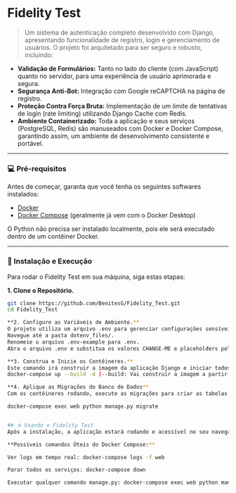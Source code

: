# Fidelity Test

> Um sistema de autenticação completo desenvolvido com Django, apresentando funcionalidade de registro, login e gerenciamento de usuários. O projeto foi arquitetado para ser seguro e robusto, incluindo:

-   **Validação de Formulários:** Tanto no lado do cliente (com JavaScript) quanto no servidor, para uma experiência de usuário aprimorada e segura.
-   **Segurança Anti-Bot:** Integração com Google reCAPTCHA na página de registro.
-   **Proteção Contra Força Bruta:** Implementação de um limite de tentativas de login (rate limiting) utilizando Django Cache com Redis.
-   **Ambiente Containerizado:** Toda a aplicação e seus serviços (PostgreSQL, Redis) são manuseados com Docker e Docker Compose, garantindo assim, um ambiente de desenvolvimento consistente e portável.

---

### 💻 Pré-requisitos

Antes de começar, garanta que você tenha os seguintes softwares instalados:

-   [Docker](https://www.docker.com/products/docker-desktop/)
-   [Docker Compose](https://docs.docker.com/compose/install/) (geralmente já vem com o Docker Desktop)

O Python não precisa ser instalado localmente, pois ele será executado dentro de um contêiner Docker.

---

### 🚀 Instalação e Execução

Para rodar o Fidelity Test em sua máquina, siga estas etapas:

**1. Clone o Repositório.**
```bash
git clone https://github.com/BenitesG/Fidelity_Test.git
cd Fidelity_Test

**2. Configure as Variáveis de Ambiente.**
O projeto utiliza um arquivo .env para gerenciar configurações sensíveis.
Navegue até a pasta dotenv_files/.
Renomeie o arquivo .env-example para .env.
Abra o arquivo .env e substitua os valores CHANGE-ME e placeholders pelas suas chaves e credenciais reais (SECRET_KEY, senhas do banco de dados, chaves do reCAPTCHA, etc.).

**3. Construa e Inicie os Contêineres.**
Este comando irá construir a imagem da aplicação Django e iniciar todos os serviços (web, banco de dados e cache).
docker-compose up --build -d (--build: Vai construir a imagem a partir do Dockerfile. -d: Roda os contêineres em segundo plano)

**4. Aplique as Migrações do Banco de Dados**
Com os contêineres rodando, execute as migrações para criar as tabelas no banco de dados.

docker-compose exec web python manage.py migrate


## ☕ Usando o Fidelity Test
Após a instalação, a aplicação estará rodando e acessível no seu navegador via: http://127.0.0.1:8000/

**Possíveis comandos Úteis do Docker Compose:**

Ver logs em tempo real: docker-compose logs -f web

Parar todos os serviços: docker-compose down

Executar qualquer comando manage.py: docker-compose exec web python manage.py <seu_comando>
